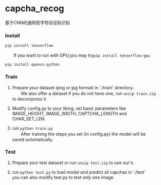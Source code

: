 # capcha_recog
基于CNN的通用型字符验证码识别

### Install
```pip install tensorflow```

　　If you want to run with GPU,you may try```pip install tensorflow-gpu```

```pip install opencv-python```

### Train
1. Prepare your dataset (png or jpg format) in './train' directory.  
　　We also offer a dataset if you do not have one, run ```unzip train.zip``` to decompress it.

2. Modify config.py to your liking, set basic parameters like IMAGE_HEIGHT, IMAGE_WIDTH, CAPTCHA_LENGTH and CHAR_SET_LEN.

3. run
```python train.py```  
　　After training the steps you set (in config.py) the model will be saved automatically.

### Test
1. Prepare your test dataset or run ```unzip test.zip``` to use our's.

2. run ```python test.py``` to load model and predict all capchas in './test'  
you can also modify test.py to test only one image.